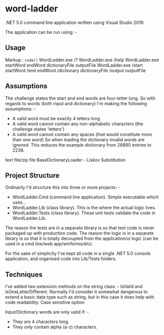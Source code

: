 # word-ladder
.NET 5.0 command line application written using Visual Studio 2019.

The application can be run using: -
## Usage
Markup :  `code()`
WordLadder.exe /?
WordLadder.exe /help
WordLadder.exe startWord endWord dictionaryFile outputFile
WordLadder.exe /start startWord /end endWord /dictionary dictionaryFile /output outputFile

## Assumptions
The challenge states the start and end words are four-letter long. So with regards to words (both input and dictionary) I'm making the following assumptions: -
* A valid word must be exactly 4 letters long
* A valid word cannot contain any non-alphabetic characters (the challenge states 'letters')
* A valid word cannot contain any spaces (that would constitute more than one word)
So when loading the dictionary invalid words are ignored. This reduces the example dictionary from 26880 entries to 2238.

text file/zip file
BaseDictionaryLoader - Liskov Substitution

## Project Structure
Ordinarily I'd structure this into three or more projects: -
* WordLadder.Cmd (command line application). Simple executable which uses...
* WordLadder.Lib (class library). This is the where the actual logic lives.
* WordLadder.Tests (class library). These unit tests validate the code in WordLadder.Lib.

The reason the tests are in a separate library is so that test code is never packaged up with production code.
The reason the logic is in a separate library is so that it is totally decoupled from the application/ui logic (can be used in a cmd line/web app/winforms/etc).

For the sake of simplicity I've kept all code in a single .NET 5.0 console application, and organised code into Lib/Tests folders.

## Techniques
I've added two extension methods on the string class: - IsValid and IsOneLetterDifferent.
Normally I'd consider it somewhat dangerous to extend a basic data type such as string, but in this case it does help with code readability.
Case sensitive option


Input/Dictionary words are only valid if: -
* They are 4 characters long.
* They only contain alpha (a-z) characters.




